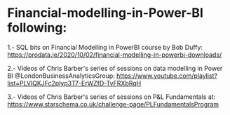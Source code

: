 # Financial-modelling-in-Power-BI following:

1.- SQL bits on Financial Modelling in PowerBI course by Bob Duffy: <https://prodata.ie/2020/10/02/financial-modelling-in-powerbi-downloads/>

2.- Videos of Chris Barber's series of sessions on data modelling in Power BI @LondonBusinessAnalyticsGroup:
<https://www.youtube.com/playlist?list=PLVlQKJFc2plyp3T7-ErWZfD-TvFRXbRqH>

3.- Videos of Chris Barber's series of sessions on P&L Fundamentals at: <https://www.starschema.co.uk/challenge-page/PLFundamentalsProgram>	
